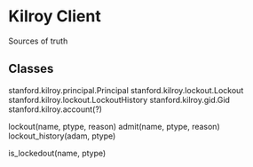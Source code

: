 # Kilroy Client

Sources of truth

## Classes


stanford.kilroy.principal.Principal
stanford.kilroy.lockout.Lockout
stanford.kilroy.lockout.LockoutHistory
stanford.kilroy.gid.Gid
stanford.kilroy.account(?)



lockout(name, ptype, reason)
admit(name, ptype, reason)
lockout_history(adam, ptype)

is_lockedout(name, ptype)
